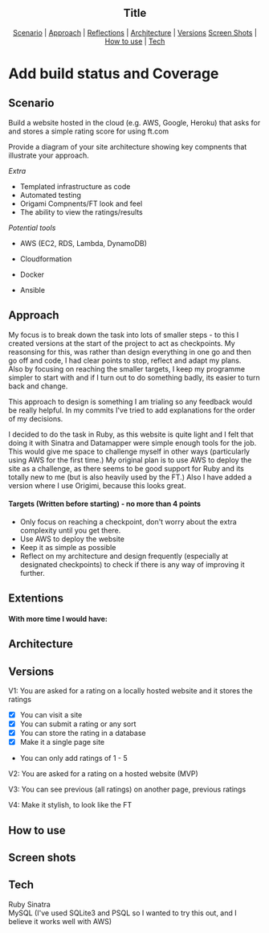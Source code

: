 <h2 align="center"> Title </h2>

 <p align="center">  <a href='#scenario'>Scenario</a> |  <a href='#approach'>Approach</a>   |   <a href='#reflections'>Reflections</a> |  <a href='#architecture'>Architecture</a> |  <a href='#user_stories'>Versions</a>
 <a href='#screen_shots'>Screen Shots</a> |  <a href='#use'>How to use</a>   |   <a href='#tech'>Tech</a>

 # Add build status and Coverage

## Scenario  <a name= "scenario"></a>

Build a website hosted in the cloud (e.g. AWS, Google, Heroku) that asks for and stores a simple
rating score for using ft.com

Provide a diagram of your site architecture showing key compnents that illustrate your approach.

*Extra*
 - Templated infrastructure as code
 - Automated testing
 - Origami Compnents/FT look and feel
 - The ability to view the ratings/results

 *Potential tools*
 - AWS (EC2, RDS, Lambda, DynamoDB)

 - Cloudformation

 - Docker

 - Ansible

## Approach <a name= "approach"> </a>

My focus is to break down the task into lots of smaller steps - to this I created versions at the start of the project to act as checkpoints.
My reasonsing for this, was rather than design everything in one go and then go off and code, I had clear points to stop, reflect and adapt my plans.  
Also by focusing on reaching the smaller targets, I keep my programme simpler to start with and if I turn out to do something badly, its easier to turn back and change.

This approach to design is something I am trialing so any feedback would be really helpful. In my commits I've tried to add explanations for the order of my decisions.

I decided to do the task in Ruby, as this website is quite light and I felt that doing it with Sinatra and Datamapper were simple
enough tools for the job. This would give me space to challenge myself in other ways (particularly using AWS for the first time.)
My original plan is to use AWS to deploy the site as a challenge, as there seems to be good support for Ruby and
its totally new to me (but is also heavily used by the FT.) Also I have added a version where I use Origimi, because this looks great.

#### Targets (Written before starting) - no more than 4 points
- Only focus on reaching a checkpoint, don't worry about the extra complexity until you get there.
- Use AWS to deploy the website
- Keep it as simple as possible
- Reflect on my architecture and design frequently (especially at designated checkpoints) to check if there is any way of improving it further.

## Extentions <a name= "reflections"> </a>

#### With more time I would have:

## Architecture <a name= "architecture"> </a>


## Versions <a name= "user_stories"> </a>

V1: You are asked for a rating on a locally hosted website and it stores the ratings
  - [x] You can visit a site
  - [x] You can submit a rating or any sort
  - [x] You can store the rating in a database
  - [x] Make it a single page site
  - You can only add ratings of 1 - 5

V2: You are asked for a rating on a hosted website  (MVP)

V3: You can see previous (all ratings) on another page, previous ratings

V4: Make it stylish, to look like the FT

## How to use  <a name= "use"> </a>

## Screen shots <a name= "screen_shots"> </a>

## Tech <a name= "tech"> </a>
Ruby
Sinatra   
MySQL (I've used SQLite3 and PSQL so I wanted to try this out, and I believe it works well with AWS)
